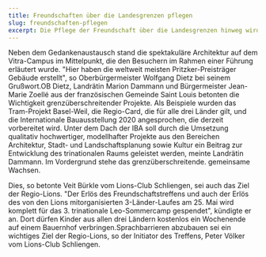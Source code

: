 ```yaml
---
title: Freundschaften über die Landesgrenzen pflegen
slug: freundschaften-pflegen
excerpt: Die Pflege der Freundschaft über die Landesgrenzen hinweg wird bei den Lions-Clubs in der Dreiländerecke traditionell groß geschrieben. Zum neunten Freundschaftstreffen trafen sich dieser Tage 130 Clubmitglieder aus der Schweiz, Frankreich und Deutschland im Vitra-Haus.
---
```


Neben dem Gedankenaustausch stand die spektakuläre Architektur auf dem Vitra-Campus im Mittelpunkt, die den Besuchern im Rahmen einer Führung erläutert wurde. "Hier haben die weltweit meisten Pritzker-Preisträger Gebäude erstellt", so Oberbürgermeister Wolfgang Dietz bei seinem Grußwort.OB Dietz, Landrätin Marion Dammann und Bürgermeister Jean-Marie Zoellé aus der französischen Gemeinde Saint Louis betonten die Wichtigkeit grenzüberschreitender Projekte. Als Beispiele wurden das Tram-Projekt Basel-Weil, die Regio-Card, die für alle drei Länder gilt, und die Internationale Bauausstellung 2020 angesprochen, die derzeit vorbereitet wird. Unter dem Dach der IBA soll durch die Umsetzung qualitativ hochwertiger, modellhafter Projekte aus den Bereichen Architektur, Stadt- und Landschaftsplanung sowie Kultur ein Beitrag zur Entwicklung des trinationalen Raums geleistet werden, meinte Landrätin Dammann. Im Vordergrund stehe das grenzüberschreitende. gemeinsame Wachsen.

Dies, so betonte Veit Bürkle vom Lions-Club Schliengen, sei auch das Ziel der Regio-Lions. "Der Erlös des Freundschaftstreffens und auch der Erlös des von den Lions mitorganisierten 3-Länder-Laufes am 25. Mai wird komplett für das 3. trinationale Leo-Sommercamp gespendet", kündigte er an. Dort dürfen Kinder aus allen drei Ländern kostenlos ein Wochenende auf einem Bauernhof verbringen.Sprachbarrieren abzubauen sei ein wichtiges Ziel der Regio-Lions, so der Initiator des Treffens, Peter Völker vom Lions-Club Schliengen.
